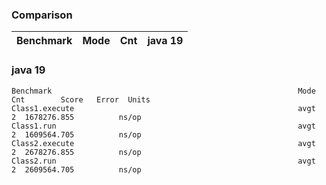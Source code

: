 <!--- ( vim: set tw=120: ) --->

### Comparison

<!--- benchmark:table:key-class:key=class: --->

|Benchmark                                                   |Mode|Cnt|     java 19|
|------------------------------------------------------------|----|---|------------|

### java 19

<!--- benchmark:data:key-class:all:: --->
```
Benchmark                                                       Mode  Cnt        Score   Error  Units
Class1.execute                                                  avgt    2  1678276.855          ns/op
Class1.run                                                      avgt    2  1609564.705          ns/op
Class2.execute                                                  avgt    2  2678276.855          ns/op
Class2.run                                                      avgt    2  2609564.705          ns/op
```

